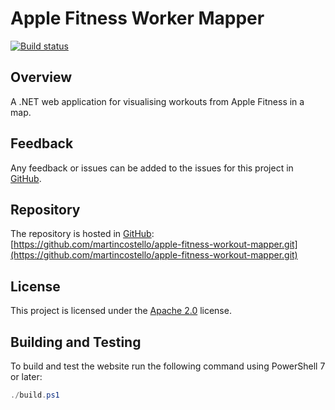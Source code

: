 # Apple Fitness Worker Mapper

[![Build status](https://github.com/martincostello/apple-fitness-workout-mapper/workflows/build/badge.svg?branch=main&event=push)](https://github.com/martincostello/apple-fitness-workout-mapper/actions?query=workflow%3Abuild+branch%3Amain+event%3Apush)

## Overview

A .NET web application for visualising workouts from Apple Fitness in a map.

## Feedback

Any feedback or issues can be added to the issues for this project in [GitHub](https://github.com/martincostello/apple-fitness-workout-mapper/issues).

## Repository

The repository is hosted in [GitHub](https://github.com/martincostello/apple-fitness-workout-mapper): [https://github.com/martincostello/apple-fitness-workout-mapper.git](https://github.com/martincostello/apple-fitness-workout-mapper.git)

## License

This project is licensed under the [Apache 2.0](https://github.com/martincostello/apple-fitness-workout-mapper/blob/main/LICENSE) license.

## Building and Testing

To build and test the website run the following command using PowerShell 7 or later:

```powershell
./build.ps1
```
